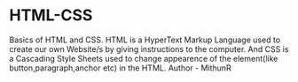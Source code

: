 # HTML-CSS
Basics of HTML and CSS. HTML is a HyperText Markup Language used to create our own Website/s by giving instructions to the computer. And CSS is a Cascading Style Sheets used to change appearence of the element(like button,paragraph,anchor etc) in the HTML.
Author - MithunR

